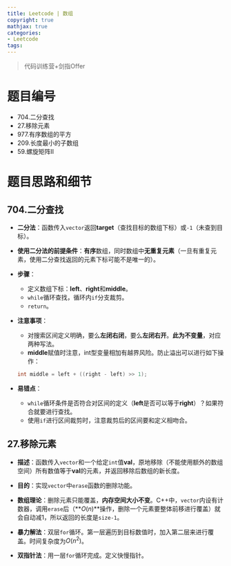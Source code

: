 ```yaml
---
title: Leetcode | 数组
copyright: true
mathjax: true
categories:
- Leetcode
tags: 
---
```


> 代码训练营+剑指Offer

# 题目编号
* 704.二分查找
* 27.移除元素
* 977.有序数组的平方
* 209.长度最小的子数组
* 59.螺旋矩阵II   

# 题目思路和细节

## 704.二分查找
* **二分法**：函数传入`vector`返回**target**（查找目标的数组下标）或`-1`（未查到目标）。

* **使用二分法的前提条件**：**有序**数组，同时数组中**无重复元素**（一旦有重复元素，使用二分查找返回的元素下标可能不是唯一的）。

* **步骤**：
    * 定义数组下标：**left**、**right**和**middle**。
    * `while`循环查找，循环内`if`分支裁剪。
    * `return`。

* **注意事项**：
    * 对搜索区间定义明确，要么**左闭右闭**，要么**左闭右开**。**此为不变量**，对应两种写法。
    * **middle**赋值时注意，int型变量相加有越界风险。防止溢出可以进行如下操作：
    ```cpp
    int middle = left + ((right - left) >> 1);
    ```

* **易错点**：
    * `while`循环条件是否符合对区间的定义（**left**是否可以等于**right**）？如果符合就要进行查找。
    * 使用`if`进行区间裁剪时，注意裁剪后的区间要和定义相吻合。

## 27.移除元素
* **描述**：函数传入`vector`和一个给定`int`值**val**，原地移除（不能使用额外的数组空间）所有数值等于**val**的元素，并返回移除后数组的新长度。

* **目的**：实现`vector`中`erase`函数的删除功能。

* **数组理论**：删除元素只能覆盖，**内存空间大小不变**。C++中，`vector`内设有计数器，调用`erase`后（**$O(n)$**操作，删除一个元素要整体前移进行覆盖）就会自动减1，所以返回的长度是`size-1`。

* **暴力解法**：双层`for`循环。第一层遍历到目标数值时，加入第二层来进行覆盖。时间复杂度为$O(n^2)$。

* **双指针法**：用一层`for`循环完成。定义快慢指针。

